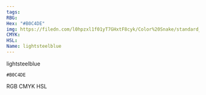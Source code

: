 ```yaml
---
tags:
RBG:
Hex: "#B0C4DE"
img: https://filedn.com/l0hpzxl1f01yT7GHxtF8cyk/Color%20Snake/standard_csv_to_svg//#B0C4DE.svg
CMYK:
HSL:
Name: lightsteelblue
---
```

lightsteelblue
```palette
#B0C4DE
```
RGB
CMYK
HSL